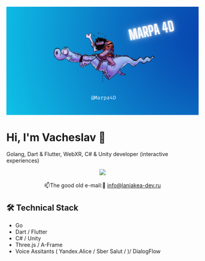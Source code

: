 [![Header](https://github.com/marpa4d/Marpa3D/blob/main/assets/Marpa4D_GitHub.png)](https://laniakea.su)

# Hi, I'm Vacheslav 👋
Golang, Dart & Flutter, WebXR, C# & Unity developer (interactive experiences)

<p align='center'>
  <a href="https://t.me/Marpa3D">
       <img src="https://img.shields.io/badge/Telegram-2CA5E0?style=for-the-badge&logo=telegram&logoColor=white"/>
   </a>
   
<p align='center'>
   📫The good old e-mail:🙂 <a href='mailto:info@laniakea-dev.ru'>info@laniakea-dev.ru</a>
</p>

## 🛠 Technical Stack
*   Go
*   Dart / Flutter
*   C# / Unity
*   Three.js / A-Frame
*   Voice Assitants ( Yandex.Alice / Sber Salut / )/ DialogFlow
